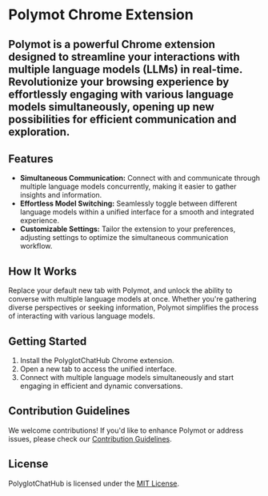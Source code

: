 # Polymot Chrome Extension

## Polymot is a powerful Chrome extension designed to streamline your interactions with multiple language models (LLMs) in real-time. Revolutionize your browsing experience by effortlessly engaging with various language models simultaneously, opening up new possibilities for efficient communication and exploration.

## Features

- **Simultaneous Communication:** Connect with and communicate through multiple language models concurrently, making it easier to gather insights and information.
- **Effortless Model Switching:** Seamlessly toggle between different language models within a unified interface for a smooth and integrated experience.
- **Customizable Settings:** Tailor the extension to your preferences, adjusting settings to optimize the simultaneous communication workflow.

## How It Works

Replace your default new tab with Polymot, and unlock the ability to converse with multiple language models at once. Whether you're gathering diverse perspectives or seeking information, Polymot simplifies the process of interacting with various language models.

## Getting Started

1. Install the PolyglotChatHub Chrome extension.
2. Open a new tab to access the unified interface.
3. Connect with multiple language models simultaneously and start engaging in efficient and dynamic conversations.

## Contribution Guidelines

We welcome contributions! If you'd like to enhance Polymot or address issues, please check our [Contribution Guidelines](contributing.md).

## License

PolyglotChatHub is licensed under the [MIT License](license.md).

